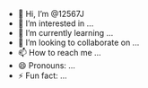 - 👋 Hi, I’m @12567J
- 👀 I’m interested in ...
- 🌱 I’m currently learning ...
- 💞️ I’m looking to collaborate on ...
- 📫 How to reach me ...
- 😄 Pronouns: ...
- ⚡ Fun fact: ...

<!---
12567J/12567J is a ✨ special ✨ repository because its `README.md` (this file) appears on your GitHub profile.
You can click the Preview link to take a look at your changes.
--->
